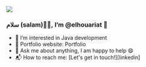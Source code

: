 <img src="https://media.giphy.com/media/bcKmIWkUMCjVm/giphy.gif"> 

### سلام (salam)🙏🏻, I’m @elhouariat 👋
- 👀 I’m interested in Java development
- 🎯 Portfolio website: Portfolio
- 💬 Ask me about anything, I am happy to help 😄
- 📬 How to reach me: [Let's get in touch!][linkedin]

 

